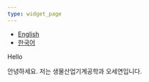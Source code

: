 ```yaml
---
type: widget_page
---
```


<nav>
  <ul>
    <li><a href="?lang=en">English</a></li>
    <li><a href="?lang=ko">한국어</a></li>
  </ul>
</nav>

<div id="content">
  <p data-lang="en">Hello</p>
  <p data-lang="ko">안녕하세요. 저는 생물산업기계공학과 오세연입니다.</p>
</div>

<script>
  const userLang = new URLSearchParams(window.location.search).get('lang') || 'en';
  document.querySelectorAll('[data-lang]').forEach(el => {
    el.style.display = el.getAttribute('data-lang') === userLang ? 'block' : 'none';
  });
</script>
